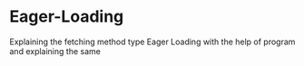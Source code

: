 # Eager-Loading
Explaining the fetching method type Eager Loading with the help of program and explaining the same
